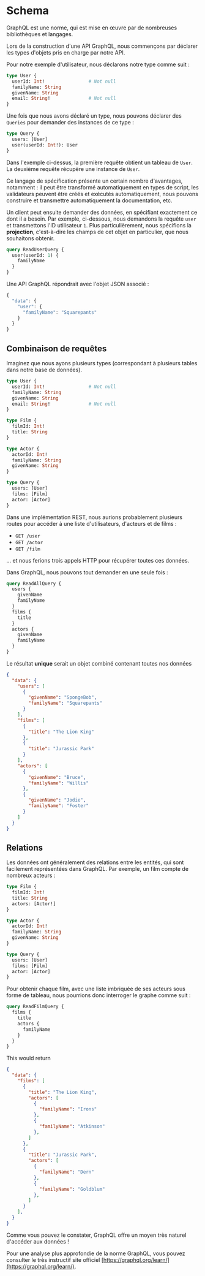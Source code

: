 # Schema

GraphQL est une norme, qui est mise en œuvre par de nombreuses bibliothèques et langages.

Lors de la construction d'une API GraphQL, nous commençons par déclarer les types d'objets pris en charge par notre API. 

Pour notre exemple d'utilisateur, nous déclarons notre type comme suit :

```graphql
type User {
  userId: Int!                # Not null
  familyName: String
  givenName: String
  email: String!              # Not null  
}
```

Une fois que nous avons déclaré un type, nous pouvons déclarer des `Queries` pour demander des instances de ce type :

```graphql
type Query {
  users: [User]
  user(userId: Int!): User
}
```

Dans l'exemple ci-dessus, la première requête obtient un tableau de `User`. La deuxième requête récupère une instance de `User`.

Ce langage de spécification présente un certain nombre d'avantages, notamment : il peut être transformé automatiquement en types de script, les validateurs peuvent être créés et exécutés automatiquement, nous pouvons construire et transmettre automatiquement la documentation, etc.

Un client peut ensuite demander des données, en spécifiant exactement ce dont il a besoin. Par exemple, ci-dessous, nous demandons la requête `user` et transmettons l'ID utilisateur `1`. Plus particulièrement, nous spécifions la **projection**, c'est-à-dire les champs de cet objet en particulier, que nous souhaitons obtenir.



```graphql
query ReadUserQuery {
  user(userId: 1) {    
    familyName
  }
}
```

Une API GraphQL répondrait avec l'objet JSON associé :

```ts
{
  "data": {
    "user": {
      "familyName": "Squarepants"
    }
  }
}
```

## Combinaison de requêtes

Imaginez que nous ayons plusieurs types (correspondant à plusieurs tables dans notre base de données).

```graphql
type User {
  userId: Int!                # Not null
  familyName: String
  givenName: String
  email: String!              # Not null  
}

type Film {
  filmId: Int! 
  title: String  
}

type Actor {
  actorId: Int! 
  familyName: String
  givenName: String
}

type Query {
  users: [User]
  films: [Film]
  actor: [Actor]
}
```

Dans une implémentation REST, nous aurions probablement plusieurs routes pour accéder à une liste d'utilisateurs, d'acteurs et de films :

- `GET /user`
- `GET /actor`
- `GET /film`

... et nous ferions trois appels HTTP pour récupérer toutes ces données.

Dans GraphQL, nous pouvons tout demander en une seule fois :

```graphql
query ReadAllQuery {
  users {
    givenName
    familyName    
  }
  films {
    title
  }
  actors {
    givenName
    familyName   
  }
}
```

Le résultat **unique** serait un objet combiné contenant toutes nos données 

```json
{
  "data": {
    "users": [
      {
        "givenName": "SpongeBob",
        "familyName": "Squarepants"
      }
    ],
    "films": [
      { 
        "title": "The Lion King"
      },
      { 
        "title": "Jurassic Park"
      }
    ],
    "actors": [
      {
        "givenName": "Bruce",
        "familyName": "Willis"
      },
      {
        "givenName": "Jodie",
        "familyName": "Foster"
      }
    ]
  }
}
```

## Relations


Les données ont généralement des relations entre les entités, qui sont facilement représentées dans GraphQL. Par exemple, un film compte de nombreux acteurs :

```graphql
type Film {
  filmId: Int! 
  title: String
  actors: [Actor!]
}

type Actor {
  actorId: Int! 
  familyName: String
  givenName: String
}

type Query {
  users: [User]
  films: [Film]
  actor: [Actor]
}
```

Pour obtenir chaque film, avec une liste imbriquée de ses acteurs sous forme de tableau, nous pourrions donc interroger le graphe comme suit :

```graphql
query ReadFilmQuery {
  films {
    title
    actors {
      familyName
    }
  }  
}
```

This would return 

```json
{
  "data": {
    "films": [
      { 
        "title": "The Lion King",
        "actors": [
          {
            "familyName": "Irons"
          },
          {
            "familyName": "Atkinson"
          },
        ]
      },
      { 
        "title": "Jurassic Park",
        "actors": [
          {
            "familyName": "Dern"
          },
          {
            "familyName": "Goldblum"
          },
        ]
      }
    ],    
  }
}
```

Comme vous pouvez le constater, GraphQL offre un moyen très naturel d'accéder aux données !

Pour une analyse plus approfondie de la norme GraphQL, vous pouvez consulter le très instructif site officiel [https://graphql.org/learn/](https://graphql.org/learn/).
